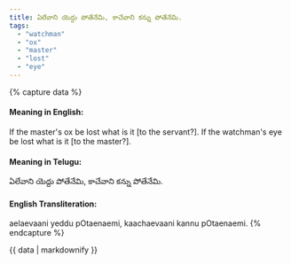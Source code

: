 ```yaml
---
title: ఏలేవాని యెద్దు పోతేనేమి, కాచేవాని కన్ను పోతేనేమి.
tags:
  - "watchman"
  - "ox"
  - "master"
  - "lost"
  - "eye"
---
```


{% capture data %}
#### Meaning in English:
If the master's ox be lost what is it [to the servant?]. If the watchman's eye be lost what is it [to the master?].

#### Meaning in Telugu:
ఏలేవాని యెద్దు పోతేనేమి, కాచేవాని కన్ను పోతేనేమి.

#### English Transliteration:
aelaevaani yeddu pOtaenaemi, kaachaevaani kannu pOtaenaemi.
{% endcapture %}

{{ data | markdownify }}

